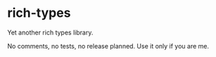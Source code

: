 # rich-types

Yet another rich types library.

No comments, no tests, no release planned. Use it only if you are me.
